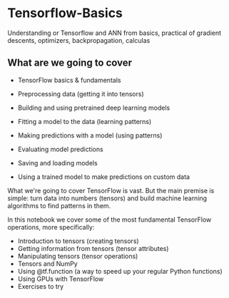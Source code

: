 # Tensorflow-Basics
Understanding or Tensorflow and ANN from basics,  practical of gradient descents, optimizers, backpropagation, calculas


## What are we going to cover

* TensorFlow basics & fundamentals

* Preprocessing data (getting it into tensors)

* Building and using pretrained deep learning models

* Fitting a model to the data (learning patterns)

* Making predictions with a model (using patterns)

* Evaluating model predictions

* Saving and loading models

* Using a trained model to make predictions on custom data

What we're going to cover
TensorFlow is vast. But the main premise is simple: turn data into numbers (tensors) and build machine learning algorithms to find patterns in them.

In this notebook we cover some of the most fundamental TensorFlow operations, more specifically:

* Introduction to tensors (creating tensors)
* Getting information from tensors (tensor attributes)
* Manipulating tensors (tensor operations)
* Tensors and NumPy
* Using @tf.function (a way to speed up your regular Python functions)
* Using GPUs with TensorFlow
* Exercises to try
